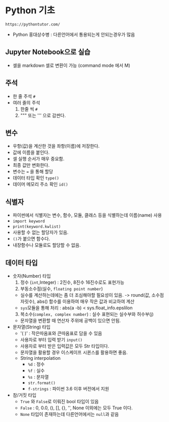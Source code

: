 # Python 기초 
`https://pythontutor.com/`

-  Python 홍대상수병 : 다른언어에서 통용되는게 안되는경우가 많음

## Jupyter Notebook으로 실습
- 셀을 markdown 셀로 변환이 가능 (command mode 에서 M)

## 주석
- 한 줄 주석 `#`
- 여러 줄의 주석 
  1. 한줄 씩 `#`
  2. """ 또는 ''' 으로 감싼다.

## 변수
- 우항(값)을 계산한 것을 좌항(이름)에 저장한다.
- 값에 이름을 붙인다.
- 셀 실행 순서가 매우 중요함.
- 최종 값만 변화한다.
- 변수는 `=` 을 통해 할당
- 데이터 타입 확인 `type()`
- 데이머 메모리 주소 확인 `id()`

## 식별자
- 파이썬에서 식별자는 변수, 함수, 모듈, 클래스 등을 식별하는데 이름(name) 사용
- `import keyword`
- `print(keyword.kwlist)`
- 사용할 수 없는 할당자가 있음.
- `()`가 붙으면 함수다.
- 내장함수나 모듈로도 할당할 수 없음.

## 데이터 타입
- 숫자(Number) 타입
  1. 정수 (`int`,Integer) : 2진수, 8진수 16진수로도 표현가능
  2. 부동소수점(실수, `floating point number`)
    - 실수를 계산하는데에는 좀 더 조심해야할 필요성이 있음. -> round(값, 소수점자릿수), abs() 함수를 이용하여 매우 작은 값과 비교하여 계산
    - `sys`모듈을 통해 처리 : abs(a -b) < sys.float_info.epslilon
  3. 복소수(`complex, complex number`) : 실수 표현되는 실수부와 허수부(j)
    - 문자열을 변환할 때 연산자 주위에 공백이 있으면 안됨.
- 문자열(String) 타입
  - '(  )' : 작은따옴표와 큰따옴표로 담을 수 있음
  - 사용자로 부터 입력 받기 `input()`
  - 사용자로 부터 받은 입력값은 모두 Str 타입이다.
  - 문자열을 활용할 경우 이스케이프 시퀸스를 활용하면 좋음.
  - String interpolation
    - `%d` : 정수
    - `%f` : 실수
    - `%s` : 문자열
    - `str.format()`
    - `f-strings` : 파이썬 3.6 이후 버전에서 지원
- 참/거짓 타입
  - `True` 와 `False`로 이뤄진 bool 타입이 있음
  - `False` : 0, 0.0, (), [], {}, '', None 이외에는 모두 True 이다.
  - `None` 타입이 존재하는데 다른언어에서는 `null`과 같음
